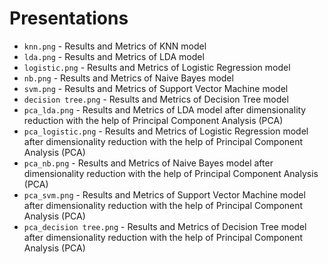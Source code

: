 # Presentations

* ```knn.png``` - Results and Metrics of KNN model
* ```lda.png``` - Results and Metrics of LDA model
* ```logistic.png``` - Results and Metrics of Logistic Regression model
* ```nb.png``` - Results and Metrics of Naive Bayes model
* ```svm.png``` - Results and Metrics of Support Vector Machine model
* ```decision tree.png``` - Results and Metrics of Decision Tree model
* ```pca_lda.png``` - Results and Metrics of LDA model after dimensionality reduction with the help of Principal Component Analysis (PCA)
* ```pca_logistic.png``` - Results and Metrics of Logistic Regression model after dimensionality reduction with the help of Principal Component Analysis (PCA)
* ```pca_nb.png``` - Results and Metrics of Naive Bayes model after dimensionality reduction with the help of Principal Component Analysis (PCA)
* ```pca_svm.png``` - Results and Metrics of Support Vector Machine model after dimensionality reduction with the help of Principal Component Analysis (PCA)
* ```pca_decision tree.png``` - Results and Metrics of Decision Tree model after dimensionality reduction with the help of Principal Component Analysis (PCA)